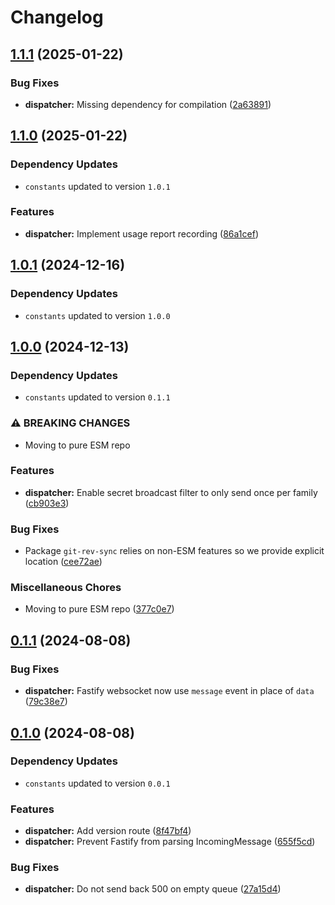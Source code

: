 # Changelog
## [1.1.1](https://github.com/klave-network/platform/compare/dispatcher@1.1.0...dispatcher@1.1.1) (2025-01-22)


### Bug Fixes

* **dispatcher:** Missing dependency for compilation ([2a63891](https://github.com/klave-network/platform/commit/2a638910bf7365c35a3e7dc0c83756c18b21ff98))

## [1.1.0](https://github.com/klave-network/platform/compare/dispatcher@1.0.1...dispatcher@1.1.0) (2025-01-22)

### Dependency Updates

* `constants` updated to version `1.0.1`

### Features

* **dispatcher:** Implement usage report recording ([86a1cef](https://github.com/klave-network/platform/commit/86a1cef1615497fa8474d80ee375ca9fa0db5a86))

## [1.0.1](https://github.com/klave-network/platform/compare/dispatcher@1.0.0...dispatcher@1.0.1) (2024-12-16)

### Dependency Updates

* `constants` updated to version `1.0.0`
## [1.0.0](https://github.com/klave-network/platform/compare/dispatcher@0.1.1...dispatcher@1.0.0) (2024-12-13)

### Dependency Updates

* `constants` updated to version `0.1.1`

### ⚠ BREAKING CHANGES

* Moving to pure ESM repo

### Features

* **dispatcher:** Enable secret broadcast filter to only send once per family ([cb903e3](https://github.com/klave-network/platform/commit/cb903e3bee96e4b729317cc420152505350deb2b))


### Bug Fixes

* Package `git-rev-sync` relies on non-ESM features so we provide explicit location ([cee72ae](https://github.com/klave-network/platform/commit/cee72ae5cd5a2fe998c987864b060f039ddb939b))


### Miscellaneous Chores

* Moving to pure ESM repo ([377c0e7](https://github.com/klave-network/platform/commit/377c0e7413441ad3fbca90ec5967d668d871a98b))

## [0.1.1](https://github.com/klave-network/platform/compare/dispatcher@0.1.0...dispatcher@0.1.1) (2024-08-08)


### Bug Fixes

* **dispatcher:** Fastify websocket now use `message` event in place of `data` ([79c38e7](https://github.com/klave-network/platform/commit/79c38e7dd33d7f70b7336645069c9f91739a3ad8))

## [0.1.0](https://github.com/klave-network/platform/compare/dispatcher@0.0.1...dispatcher@0.1.0) (2024-08-08)

### Dependency Updates

* `constants` updated to version `0.0.1`

### Features

* **dispatcher:** Add version route ([8f47bf4](https://github.com/klave-network/platform/commit/8f47bf4cd88d741e995fcb80fd603e7001c1559c))
* **dispatcher:** Prevent Fastify from parsing IncomingMessage ([655f5cd](https://github.com/klave-network/platform/commit/655f5cd8fca4178087974a1586a63c09ae3f2633))


### Bug Fixes

* **dispatcher:** Do not send back 500 on empty queue ([27a15d4](https://github.com/klave-network/platform/commit/27a15d43c25ea092546add4bce4414a969b73946))
